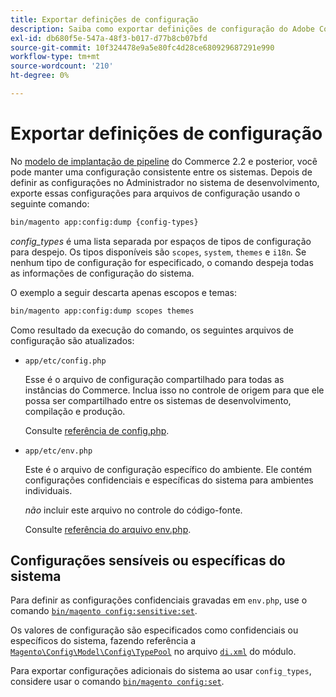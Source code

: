 ```yaml
---
title: Exportar definições de configuração
description: Saiba como exportar definições de configuração do Adobe Commerce para arquivos usando o despejo de configuração. Descubra a implantação de pipeline e o gerenciamento de configuração.
exl-id: db680f5e-547a-48f3-b017-d77b8cb07bfd
source-git-commit: 10f324478e9a5e80fc4d28ce680929687291e990
workflow-type: tm+mt
source-wordcount: '210'
ht-degree: 0%

---
```


# Exportar definições de configuração

No [modelo de implantação de pipeline](../deployment/technical-details.md) do Commerce 2.2 e posterior, você pode manter uma configuração consistente entre os sistemas. Depois de definir as configurações no Administrador no sistema de desenvolvimento, exporte essas configurações para arquivos de configuração usando o seguinte comando:

```bash
bin/magento app:config:dump {config-types}
```

_config_types_ é uma lista separada por espaços de tipos de configuração para despejo. Os tipos disponíveis são `scopes`, `system`, `themes` e `i18n`. Se nenhum tipo de configuração for especificado, o comando despeja todas as informações de configuração do sistema.

O exemplo a seguir descarta apenas escopos e temas:

```bash
bin/magento app:config:dump scopes themes
```

Como resultado da execução do comando, os seguintes arquivos de configuração são atualizados:

- `app/etc/config.php`

  Esse é o arquivo de configuração compartilhado para todas as instâncias do Commerce.
Inclua isso no controle de origem para que ele possa ser compartilhado entre os sistemas de desenvolvimento, compilação e produção.

  Consulte [referência de config.php](../reference/config-reference-configphp.md).

- `app/etc/env.php`

  Este é o arquivo de configuração específico do ambiente.
Ele contém configurações confidenciais e específicas do sistema para ambientes individuais.

  _não_ incluir este arquivo no controle do código-fonte.

  Consulte [referência do arquivo env.php](../reference/config-reference-envphp.md).

## Configurações sensíveis ou específicas do sistema

Para definir as configurações confidenciais gravadas em `env.php`, use o comando [`bin/magento config:sensitive:set`](set-configuration-values.md#set-values).

Os valores de configuração são especificados como confidenciais ou específicos do sistema, fazendo referência a [`Magento\Config\Model\Config\TypePool`](https://github.com/magento/magento2/blob/2.4/app/code/Magento/Config/Model/Config/TypePool.php) no arquivo [`di.xml`](https://developer.adobe.com/commerce/php/development/configuration/sensitive-environment-settings/#how-to-specify-values-as-sensitive-or-system-specific) do módulo.

Para exportar configurações adicionais do sistema ao usar `config_types`, considere usar o comando [`bin/magento config:set`](set-configuration-values.md#set-values).
